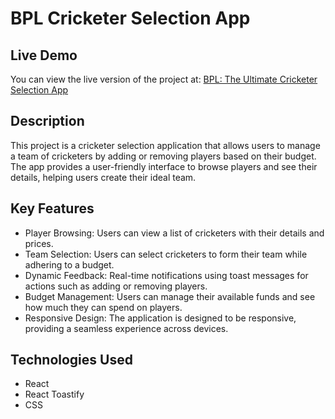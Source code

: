 # BPL Cricketer Selection App


## Live Demo
You can view the live version of the project at: [BPL: The Ultimate Cricketer Selection App]()

## Description
This project is a cricketer selection application that allows users to manage a team of cricketers by adding or removing players based on their budget. The app provides a user-friendly interface to browse players and see their details, helping users create their ideal team.

## Key Features
- Player Browsing: Users can view a list of cricketers with their details and prices.
- Team Selection: Users can select cricketers to form their team while adhering to a budget.
- Dynamic Feedback: Real-time notifications using toast messages for actions such as adding or removing players.
- Budget Management: Users can manage their available funds and see how much they can spend on players.
- Responsive Design: The application is designed to be responsive, providing a seamless experience across devices.

## Technologies Used
- React
- React Toastify
- CSS
